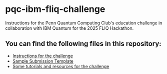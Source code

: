 # pqc-ibm-fliq-challenge

Instructions for the Penn Quantum Computing Club's education challenge in collaboration with IBM Quantum for the 2025 FLIQ Hackathon.

## You can find the following files in this repository:

- [Instructions for the challenge](ChallengeInstructions.ipynb)  
- [Sample Submission Template](Sample_Submission.ipynb)  
- [Some tutorials and resources for the challenge](TutorialsAndResources.ipynb)  
